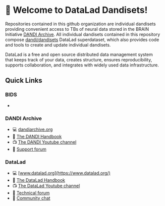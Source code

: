 # 👋 Welcome to DataLad Dandisets!

Repositories contained in this github organization are individual dandisets providing convenient access to TBs of neural data stored in the BRAIN Initiative [DANDI Archive](https://dandiarchive.org).
All individual dandisets contained in this repository compose [dandi/dandisets](https://github.com/dandi/dandisets/) DataLad superdataset, which also provides code and tools to create and update individual dandisets.

DataLad is a free and open source distributed data management system that keeps track of your data, creates structure, ensures reproducibility, supports collaboration, and integrates with widely used data infrastructure.


## Quick Links

### BIDS
- 

### DANDI Archive
- :computer: [dandiarchive.org](https://dandiarchive.org/)
- :book: [The DANDI Handbook](https://www.dandiarchive.org/handbook)
- :tv: [The DANDI Youtube channel](https://www.youtube.com/channel/UCsLLBNhtcV-wL8cCZWveDCA)
- :raising_hand: [Support forum](https://github.com/dandi/helpdesk/)

### DataLad
- :computer: [www.datalad.org](https://www.datalad.org/)
- :book: [The DataLad Handbook](http://handbook.datalad.org/en/latest/)
- :tv: [The DataLad Youtube channel](https://www.youtube.com/c/DataLad)
- :raising_hand: [Technical forum](https://neurostars.org/search?q=datalad%20category%3A1)
- :speech_balloon: [Community chat](https://matrix.to/#/#datalad:matrix.org)
